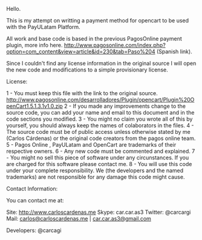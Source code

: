 Hello.

This is my attempt on writting a payment method for opencart to be used with the PayULatam Platform.

All work and base code is based in the previous PagosOnline payment plugin, more info here.
http://www.pagosonline.com/index.php?option=com_content&view=article&id=230&tab=Paso%204 (Spanish link).

Since I couldn't find any license information in the original source I will open the new code and modifications to a simple provisionary license.

License:

1 - You must keep this file with the link to the original source. http://www.pagosonline.com/desarrolladores/Plugin/opencart/Plugin%20OpenCart1.5.1.3.1v1.0.zip
2 - If you made any improvements change to the source code, you can add your name and email to this document and in the code sections you modified.
3 - You might no claim you wrote all of this by yourself, you should always keep the names of colaborators in the files.
4 - The source code must be of public access unless otherwise stated by me (Carlos Cárdenas) or the original code creators from the pagos online team.
5 - Pagos Online , PayULatam and OpenCart are trademarks of their respective owners.
6 - Any new code must be commented and explained.
7 - You might no sell this piece of software under any circunstances. If you are charged for this software please contact me.
8 - You will use this code under your complete responsibility. We (the developers and the named trademarks) are not responsible for any damage this code might cause.


Contact Information:

You can contact me at:

Site: http://www.carloscardenas.me
Skype: car.car.as3
Twitter: @carcargi
Mail: carlos@carloscardenas.me | car.car.as3@gmail.com

Developers:
@carcagi








